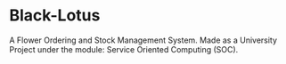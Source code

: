 # Black-Lotus
A Flower Ordering and Stock Management System. Made as a University Project under the module: Service Oriented Computing (SOC). 
